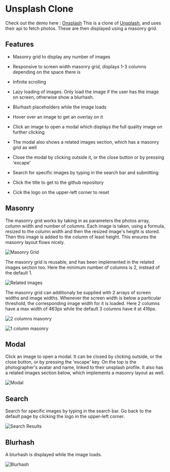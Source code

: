 # Unsplash Clone

Check out the demo here : [Onsplash](https://onsplash-unsplash-clone.netlify.app/)
This is a clone of [Unsplash](https://unsplash.com/), and uses their api to fetch photos. These are then displayed using a masonry grid.

## Features

* Masonry grid to display any number of images
* Responsive to screen width masonry grid, displays 1-3 columns depending on the space there is
* Infinite scrolling
* Lazy loading of images. Only load the image if the user has the image on screen, otherwise show a blurhash.
* Blurhash placeholders while the image loads
* Hover over an image to get an overlay on it

* Click an image to open a modal which displays the full quality image on further clicking
* The modal also shows a related images section, which has a masonry grid as well
* Close the modal by clicking outside it, or the close button or by pressing 'escape'

* Search for specific images by typing in the search bar and submitting
* Click the title to get to the github repository
* Cick the logo on the upper-left corner to reset

## Masonry

The masonry grid works by taking in as parameters the photos array, column width and number of columns.
Each image is taken, using a formula, resized to the column width and then the resized image's height is stored.
Then this image is added to the column of least height. This ensures the masonry layout flows nicely.

![Masonry Grid](https://i.imgur.com/Kzo1JbM.png)

The masonry grid is reusable, and has been implemented in the related images section too. Here the minimum number of columns is 2, instead of the default 1.

![Related images](https://i.imgur.com/0x23eR9.png)

The masonry grid can additionaly be supplied with 2 arrays of screen widths and image widths. Whenever the screen width is below a particular threshold, the corresponding image width for it is loaded. Here 2 columns have a max width of 463px while the default 3 columns have it at 416px.

![2 columns masonry](https://i.imgur.com/mEolTky.png)

![1 column masonry](https://i.imgur.com/yd3Wqyl.png)

## Modal

Click an image to open a modal. It can be closed by clicking outside, or the close button, or by pressing the 'escape' key.
On the top is the photographer's avatar and name, linked to their unsplash profile. It also has a related images section below, which implements a masonry layout as well.

![Modal](https://i.imgur.com/lT1sess.png)

## Search

Search for specific images by typing in the search bar. Go back to the default page by clicking the logo in the upper-left corner.

![Search Results](https://i.imgur.com/tC6uEOs.png)

## Blurhash

A blurhash is displayed while the image loads.

![Blurhash](https://i.imgur.com/NutJa5e.png)
